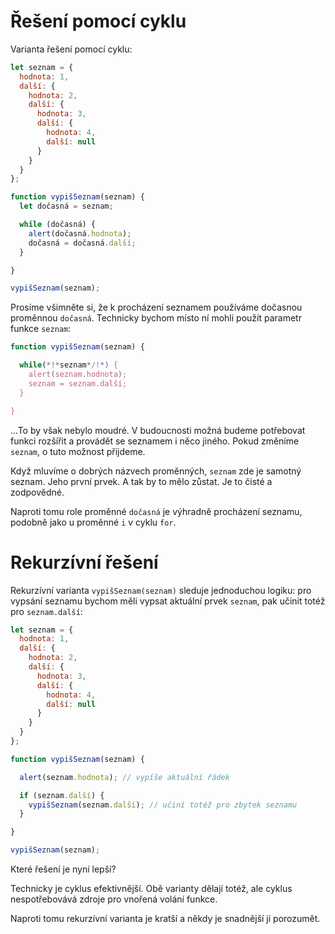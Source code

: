 # Řešení pomocí cyklu

Varianta řešení pomocí cyklu:

```js run
let seznam = {
  hodnota: 1,
  další: {
    hodnota: 2,
    další: {
      hodnota: 3,
      další: {
        hodnota: 4,
        další: null
      }
    }
  }
};

function vypišSeznam(seznam) {
  let dočasná = seznam;

  while (dočasná) {
    alert(dočasná.hodnota);
    dočasná = dočasná.další;
  }

}

vypišSeznam(seznam);
```

Prosíme všimněte si, že k procházení seznamem používáme dočasnou proměnnou `dočasná`. Technicky bychom místo ní mohli použít parametr funkce `seznam`:

```js
function vypišSeznam(seznam) {

  while(*!*seznam*/!*) {
    alert(seznam.hodnota);
    seznam = seznam.další;
  }

}
```

...To by však nebylo moudré. V budoucnosti možná budeme potřebovat funkci rozšířit a provádět se seznamem i něco jiného. Pokud změníme `seznam`, o tuto možnost přijdeme.

Když mluvíme o dobrých názvech proměnných, `seznam` zde je samotný seznam. Jeho první prvek. A tak by to mělo zůstat. Je to čisté a zodpovědné.

Naproti tomu role proměnné `dočasná` je výhradně procházení seznamu, podobně jako u proměnné `i` v cyklu `for`.

# Rekurzívní řešení

Rekurzívní varianta `vypišSeznam(seznam)` sleduje jednoduchou logiku: pro vypsání seznamu bychom měli vypsat aktuální prvek `seznam`, pak učinit totéž pro `seznam.další`:

```js run
let seznam = {
  hodnota: 1,
  další: {
    hodnota: 2,
    další: {
      hodnota: 3,
      další: {
        hodnota: 4,
        další: null
      }
    }
  }
};

function vypišSeznam(seznam) {

  alert(seznam.hodnota); // vypíše aktuální řádek

  if (seznam.další) {
    vypišSeznam(seznam.další); // učiní totéž pro zbytek seznamu
  }

}

vypišSeznam(seznam);
```

Které řešení je nyní lepší?

Technicky je cyklus efektivnější. Obě varianty dělají totéž, ale cyklus nespotřebovává zdroje pro vnořená volání funkce.

Naproti tomu rekurzívní varianta je kratší a někdy je snadnější jí porozumět.
